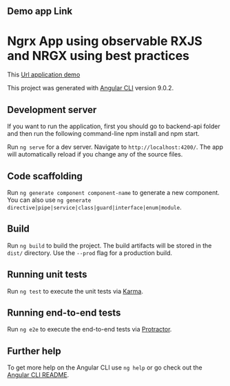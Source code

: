 
## Demo app Link

# Ngrx App using observable RXJS and NRGX using best practices

This [Url application demo](https://jefferson.informati-k.com)

This project was generated with [Angular CLI](https://github.com/angular/angular-cli) version 9.0.2.

## Development server

If you want to run the application, first you should go to backend-api folder and then run the following command-line npm install and npm start. 

Run `ng serve` for a dev server. Navigate to `http://localhost:4200/`. The app will automatically reload if you change any of the source files.

## Code scaffolding

Run `ng generate component component-name` to generate a new component. You can also use `ng generate directive|pipe|service|class|guard|interface|enum|module`.

## Build

Run `ng build` to build the project. The build artifacts will be stored in the `dist/` directory. Use the `--prod` flag for a production build.

## Running unit tests

Run `ng test` to execute the unit tests via [Karma](https://karma-runner.github.io).

## Running end-to-end tests

Run `ng e2e` to execute the end-to-end tests via [Protractor](http://www.protractortest.org/).

## Further help

To get more help on the Angular CLI use `ng help` or go check out the [Angular CLI README](https://github.com/angular/angular-cli/blob/master/README.md).
